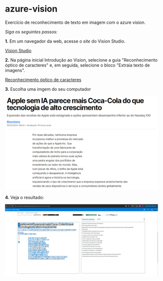 # azure-vision

Exercício de reconhecimento de texto em imagem com o azure vision.

*Siga os seguintes passos:*

**1.** Em um navegador da web, acesse o *site* do Vision Studio.

   [Vision Studio](https://portal.vision.cognitive.azure.com/)

**2.** Na página inicial Introdução ao Vision, selecione a guia "Reconhecimento óptico de caracteres" e, em seguida, selecione o bloco "Extraia texto de imagens".

  [Reconhecimento óptico de caracteres](https://portal.vision.cognitive.azure.com/gallery/ocr)

**3.** Escolha uma imgem do seu computador

<img src="/inputs/noticia_apple_ia.PNG">

**4.** Veja o resultado:

<img src="/output/resultado_reconhecimento_texto_noticia_apple_ia.png">
